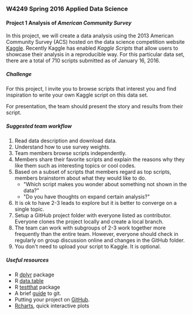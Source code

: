 ### W4249 Spring 2016 Applied Data Science
#### Project 1 Analysis of *American Community Survey*

In this project, we will create a data analysis using the 2013 American Community Survey (ACS) hosted on the data science competition website [Kaggle](https://www.kaggle.com/census/2013-american-community-survey#description). Recently Kaggle has enabled *Kaggle Scripts* that allow users to showcase their analysis in a reproducible way. For this particular data set, there are a total of 710 scripts submitted as of January 16, 2016. 

##### Challenge
For this project, I invite you to browse scripts that interest you and find inspiration to write your own Kaggle script on this data set. 

For presentation, the team should present the story and results from their script. 

##### Suggested team workflow
1. Read data description and download data. 
2. Understand how to use survey weights.
3. Team members browse scripts independently. 
4. Members share their favorite scripts and explain the reasons why they like them such as interesting topics or cool codes. 
5. Based on a subset of scripts that members regard as top scripts, members brainstorm about what they would like to do. 
     * "Which script makes you wonder about something not shown in the data?" 
     * "Do you have thoughts on expand certain analysis?"
6. It is ok to have 2-3 leads to explore but it is better to converge on a single topic. 
7. Setup a GitHub project folder with everyone listed as contributor. Everyone clones the project locally and create a local branch. 
8. The team can work with subgroups of 2-3 work together more frequently than the entire team. However, everyone should check in regularly on group discussion online and changes in the GitHub folder.  
9. You don't need to upload your script to Kaggle. It is optional.

##### Useful resources
* R [dplyr](https://cran.rstudio.com/web/packages/dplyr/vignettes/introduction.html) package
* R [data.table](https://cran.r-project.org/web/packages/data.table/)
* R [testthat](https://journal.r-project.org/archive/2011-1/RJournal_2011-1_Wickham.pdf) package
* A brief [guide](http://rogerdudler.github.io/git-guide/) to git.
* Putting your project on [GitHub](https://guides.github.com/introduction/getting-your-project-on-github/).
* [Rcharts](http://rcharts.io/gallery/), quick interactive plots


